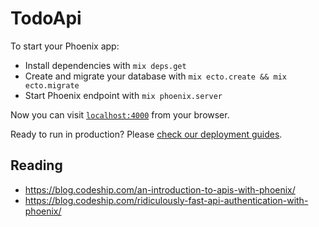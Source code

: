 # TodoApi

To start your Phoenix app:

  * Install dependencies with `mix deps.get`
  * Create and migrate your database with `mix ecto.create && mix ecto.migrate`
  * Start Phoenix endpoint with `mix phoenix.server`

Now you can visit [`localhost:4000`](http://localhost:4000) from your browser.

Ready to run in production? Please [check our deployment guides](http://www.phoenixframework.org/docs/deployment).

## Reading

+ https://blog.codeship.com/an-introduction-to-apis-with-phoenix/
+ https://blog.codeship.com/ridiculously-fast-api-authentication-with-phoenix/
